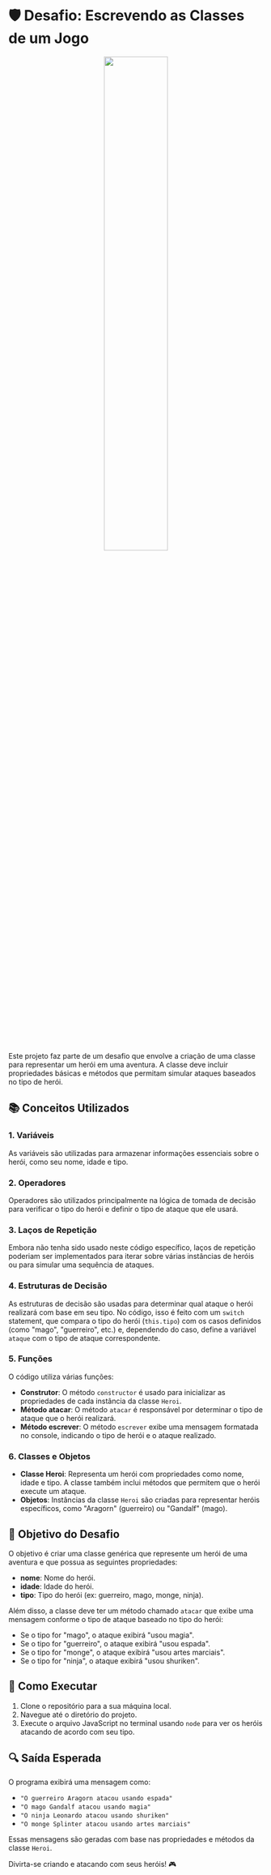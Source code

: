 # 🛡️ Desafio: Escrevendo as Classes de um Jogo
<p align="center">
  <img src="https://th.bing.com/th/id/OIG2.Dy0e_SLwEXi9Bh88LoYv?pid=ImgGn" width="50%">
</p>

Este projeto faz parte de um desafio que envolve a criação de uma classe para representar um herói em uma aventura. A classe deve incluir propriedades básicas e métodos que permitam simular ataques baseados no tipo de herói.

## 📚 Conceitos Utilizados

### 1. Variáveis
As variáveis são utilizadas para armazenar informações essenciais sobre o herói, como seu nome, idade e tipo.

### 2. Operadores
Operadores são utilizados principalmente na lógica de tomada de decisão para verificar o tipo do herói e definir o tipo de ataque que ele usará.

### 3. Laços de Repetição
Embora não tenha sido usado neste código específico, laços de repetição poderiam ser implementados para iterar sobre várias instâncias de heróis ou para simular uma sequência de ataques.

### 4. Estruturas de Decisão
As estruturas de decisão são usadas para determinar qual ataque o herói realizará com base em seu tipo. No código, isso é feito com um `switch` statement, que compara o tipo do herói (`this.tipo`) com os casos definidos (como "mago", "guerreiro", etc.) e, dependendo do caso, define a variável `ataque` com o tipo de ataque correspondente.

### 5. Funções
O código utiliza várias funções:
- **Construtor**: O método `constructor` é usado para inicializar as propriedades de cada instância da classe `Heroi`.
- **Método atacar**: O método `atacar` é responsável por determinar o tipo de ataque que o herói realizará.
- **Método escrever**: O método `escrever` exibe uma mensagem formatada no console, indicando o tipo de herói e o ataque realizado.

### 6. Classes e Objetos
- **Classe Heroi**: Representa um herói com propriedades como nome, idade e tipo. A classe também inclui métodos que permitem que o herói execute um ataque.
- **Objetos**: Instâncias da classe `Heroi` são criadas para representar heróis específicos, como "Aragorn" (guerreiro) ou "Gandalf" (mago).

## 🎯 Objetivo do Desafio

O objetivo é criar uma classe genérica que represente um herói de uma aventura e que possua as seguintes propriedades:
- **nome**: Nome do herói.
- **idade**: Idade do herói.
- **tipo**: Tipo do herói (ex: guerreiro, mago, monge, ninja).

Além disso, a classe deve ter um método chamado `atacar` que exibe uma mensagem conforme o tipo de ataque baseado no tipo do herói:
- Se o tipo for "mago", o ataque exibirá "usou magia".
- Se o tipo for "guerreiro", o ataque exibirá "usou espada".
- Se o tipo for "monge", o ataque exibirá "usou artes marciais".
- Se o tipo for "ninja", o ataque exibirá "usou shuriken".

## 🚀 Como Executar

1. Clone o repositório para a sua máquina local.
2. Navegue até o diretório do projeto.
3. Execute o arquivo JavaScript no terminal usando `node` para ver os heróis atacando de acordo com seu tipo.

## 🔍 Saída Esperada

O programa exibirá uma mensagem como:
- `"O guerreiro Aragorn atacou usando espada"`
- `"O mago Gandalf atacou usando magia"`
- `"O ninja Leonardo atacou usando shuriken"`
- `"O monge Splinter atacou usando artes marciais"`

Essas mensagens são geradas com base nas propriedades e métodos da classe `Heroi`.

Divirta-se criando e atacando com seus heróis! 🎮
